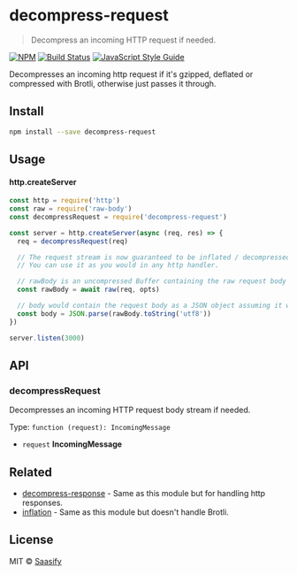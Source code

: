 # decompress-request

> Decompress an incoming HTTP request if needed.

[![NPM](https://img.shields.io/npm/v/decompress-request.svg)](https://www.npmjs.com/package/decompress-request) [![Build Status](https://travis-ci.com/saasify-sh/decompress-request.svg?branch=master)](https://travis-ci.com/saasify-sh/decompress-request) [![JavaScript Style Guide](https://img.shields.io/badge/code_style-standard-brightgreen.svg)](https://standardjs.com)

Decompresses an incoming http request if it's gzipped, deflated or compressed with Brotli, otherwise just passes it through.

## Install

```bash
npm install --save decompress-request
```

## Usage

#### http.createServer

```js
const http = require('http')
const raw = require('raw-body')
const decompressRequest = require('decompress-request')

const server = http.createServer(async (req, res) => {
  req = decompressRequest(req)

  // The request stream is now guaranteed to be inflated / decompressed.
  // You can use it as you would in any http handler.

  // rawBody is an uncompressed Buffer containing the raw request body
  const rawBody = await raw(req, opts)

  // body would contain the request body as a JSON object assuming it was application/json
  const body = JSON.parse(rawBody.toString('utf8'))
})

server.listen(3000)
```

## API

<!-- Generated by documentation.js. Update this documentation by updating the source code. -->

### decompressRequest

Decompresses an incoming HTTP request body stream if needed.

Type: `function (request): IncomingMessage`

-   `request` **IncomingMessage**

## Related

-   [decompress-response](https://github.com/sindresorhus/decompress-response) - Same as this module but for handling http responses.
-   [inflation](https://github.com/stream-utils/inflation) - Same as this module but doesn't handle Brotli.

## License

MIT © [Saasify](https://saasify.sh)
